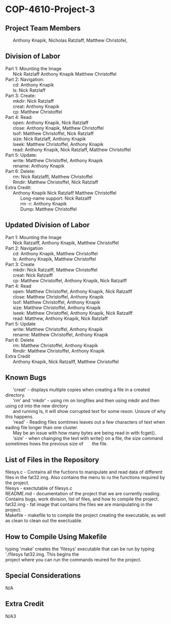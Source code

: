 # COP-4610-Project-3

## Project Team Members
&nbsp;&nbsp;&nbsp;&nbsp;&nbsp;&nbsp;Anthony Knapik,
Nicholas Ratzlaff,
Matthew Christofel,

## Division of Labor
Part 1: Mounting the Image  
&nbsp;&nbsp;&nbsp;&nbsp;&nbsp;&nbsp;Nick Ratzlaff Anthony Knapik Matthew Christoffel  
Part 2: Navigation:  
&nbsp;&nbsp;&nbsp;&nbsp;&nbsp;&nbsp;cd: Anthony Knapik  
&nbsp;&nbsp;&nbsp;&nbsp;&nbsp;&nbsp;ls: Nick Ratzlaff  
Part 3: Create:   
&nbsp;&nbsp;&nbsp;&nbsp;&nbsp;&nbsp;mkdir: Nick Ratzlaff   
&nbsp;&nbsp;&nbsp;&nbsp;&nbsp;&nbsp;creat: Anthony Knapik  
&nbsp;&nbsp;&nbsp;&nbsp;&nbsp;&nbsp;cp:  Matthew Christoffel  
Part 4: Read:  
&nbsp;&nbsp;&nbsp;&nbsp;&nbsp;&nbsp;open: Anthony Knapik, Nick Ratzlaff  
&nbsp;&nbsp;&nbsp;&nbsp;&nbsp;&nbsp;close: Anthony Knapik, Matthew Christoffel  
&nbsp;&nbsp;&nbsp;&nbsp;&nbsp;&nbsp;lsof: Matthew Christoffel, Nick Ratzlaff  
&nbsp;&nbsp;&nbsp;&nbsp;&nbsp;&nbsp;size: Nick Ratzlaff, Anthony Knapik  
&nbsp;&nbsp;&nbsp;&nbsp;&nbsp;&nbsp;lseek: Matthew Christoffel, Anthony Knapik  
&nbsp;&nbsp;&nbsp;&nbsp;&nbsp;&nbsp;read: Anthony Knapik, Nick Ratzlaff, Matthew Christoffel  
Part 5: Update:  
&nbsp;&nbsp;&nbsp;&nbsp;&nbsp;&nbsp;write: Matthew Christoffel, Anthony Knapik  
&nbsp;&nbsp;&nbsp;&nbsp;&nbsp;&nbsp;rename: Anthony Knapik  
Part 6: Delete:  
&nbsp;&nbsp;&nbsp;&nbsp;&nbsp;&nbsp;rm: Nick Ratzlaffl, Matthew Christoffel   
&nbsp;&nbsp;&nbsp;&nbsp;&nbsp;&nbsp;Rmdir: Matthew Christoffel, Nick Ratzlaff  
Extra Credit:   
&nbsp;&nbsp;&nbsp;&nbsp;&nbsp;&nbsp;Anthony Knapik Nick Ratzlaff Matthew Christoffel  
&nbsp;&nbsp;&nbsp;&nbsp;&nbsp;&nbsp;&nbsp;&nbsp;&nbsp;&nbsp;&nbsp;&nbsp;Long-name support: Nick Ratzalff  
&nbsp;&nbsp;&nbsp;&nbsp;&nbsp;&nbsp;&nbsp;&nbsp;&nbsp;&nbsp;&nbsp;&nbsp;rm -r: Anthony Knapik  
&nbsp;&nbsp;&nbsp;&nbsp;&nbsp;&nbsp;&nbsp;&nbsp;&nbsp;&nbsp;&nbsp;&nbsp;Dump: Matthew Christoffel  

## Updated Division of Labor  
Part 1: Mounting the Image  
&nbsp;&nbsp;&nbsp;&nbsp;&nbsp;&nbsp;Nick Ratzalff, Anthony Knapik, Matthew Christoffel  
Part 2: Navigation  
&nbsp;&nbsp;&nbsp;&nbsp;&nbsp;&nbsp;cd: Anthony Knapik, Matthew Christoffel  
&nbsp;&nbsp;&nbsp;&nbsp;&nbsp;&nbsp;ls: Anthony Knapik, Matthew Christoffel  
Part 3: Create  
&nbsp;&nbsp;&nbsp;&nbsp;&nbsp;&nbsp;mkdir: Nick Ratzalff, Matthew Christoffel  
&nbsp;&nbsp;&nbsp;&nbsp;&nbsp;&nbsp;creat: Nick Ratzalff  
&nbsp;&nbsp;&nbsp;&nbsp;&nbsp;&nbsp;cp:  Matthew Christoffel, Anthony Knapik, Nick Ratzalff  
Part 4: Read  
&nbsp;&nbsp;&nbsp;&nbsp;&nbsp;&nbsp;open: Matthew Christoffel, Anthony Knapik, Nick Ratzalff  
&nbsp;&nbsp;&nbsp;&nbsp;&nbsp;&nbsp;close: Matthew Christoffel, Anthony Knapik  
&nbsp;&nbsp;&nbsp;&nbsp;&nbsp;&nbsp;lsof: Matthew Christoffel, Anthony Knapik  
&nbsp;&nbsp;&nbsp;&nbsp;&nbsp;&nbsp;size: Matthew Christoffel, Anthony Knapik  
&nbsp;&nbsp;&nbsp;&nbsp;&nbsp;&nbsp;lseek: Matthew Christoffel, Anthony Knapik, Nick Ratzalff  
&nbsp;&nbsp;&nbsp;&nbsp;&nbsp;&nbsp;read: Matthew, Anthony Knapik, Nick Ratzlaff  
Part 5: Update  
&nbsp;&nbsp;&nbsp;&nbsp;&nbsp;&nbsp;write: Matthew Christoffel, Anthony Knapik  
&nbsp;&nbsp;&nbsp;&nbsp;&nbsp;&nbsp;rename: Matthew Christoffel, Anthony Knapik  
Part 6: Delete  
&nbsp;&nbsp;&nbsp;&nbsp;&nbsp;&nbsp;rm: Matthew Christoffel, Anthony Knapik  
&nbsp;&nbsp;&nbsp;&nbsp;&nbsp;&nbsp;Rmdir: Matthew Christoffel, Anthony Knapik  
Extra Credit  
&nbsp;&nbsp;&nbsp;&nbsp;&nbsp;&nbsp;Anthony Knapik, Nick Ratzalff, Matthew Christoffel  

## Known Bugs
&nbsp;&nbsp;&nbsp;&nbsp;&nbsp;&nbsp;'creat' - displays multiple copies when creating a file in a created directory.  
&nbsp;&nbsp;&nbsp;&nbsp;&nbsp;&nbsp;'rm' and 'mkdir' - using rm on longfiles and then using mkdir and then using cd into the new dirctory   
&nbsp;&nbsp;&nbsp;&nbsp;&nbsp;&nbsp;and running ls, it will show corrupted text for some reson. Unsure of why this happens.  
&nbsp;&nbsp;&nbsp;&nbsp;&nbsp;&nbsp;'read' - Reading files somtimes leaves out a few characters of text when eading file longer than one cluster.  
&nbsp;&nbsp;&nbsp;&nbsp;&nbsp;&nbsp;May be an issue with how many bytes are being read in with fcget().  
&nbsp;&nbsp;&nbsp;&nbsp;&nbsp;&nbsp;'size' - when chainging the text with write() on a file, the size command sometimes hows the previous size of
&nbsp;&nbsp;&nbsp;&nbsp;&nbsp;&nbsp;the file.   


## List of Files in the Repository
filesys.c - Contains all the fuctions to manipulate and read data of different files in the fat32.img. Also contains 
the menu to ru the functions required by the project.  
filesys - exectutable of filesys.c  
README.md - documentation of the project that we are currently reading. Contains bugs, work division, list of files,
and how to compile the project.  
fat32.img - fat image that contains the files we are manipulating in the project.   
Makefile - makefile to to compile the project creating the executable, as well as clean to clean out the exectuable.  

## How to Compile Using Makefile
typing 'make' creates the 'filesys' executable that can be run by typing './filesys fat32.img. This begins the   
project where you can run the commands reuired for the project.  

## Special Considerations
N/A

## Extra Credit
N/A3

